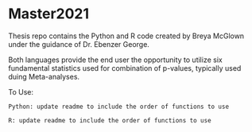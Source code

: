 # Master2021

Thesis repo contains the Python and R code created by Breya McGlown under the guidance of Dr. Ebenzer George.

Both languages provide the end user the opportunity to utilize six fundamental statistics used for combination of p-values, typically used duing Meta-analyses.

To Use: 

    Python: update readme to include the order of functions to use 
    
    R: update readme to include the order of functions to use 
    
    
